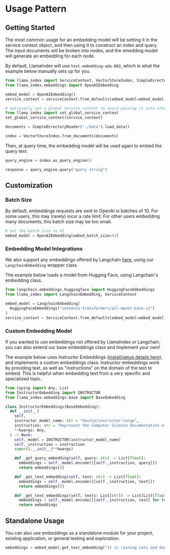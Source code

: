 # Usage Pattern

## Getting Started

The most common usage for an embedding model will be setting it in the service context object, and then using it to construct an index and query. The input documents will be broken into nodes, and the emedding model will generate an embedding for each node.

By default, LlamaIndex will use `text-embedding-ada-002`, which is what the example below manually sets up for you.

```python
from llama_index import ServiceContext, VectorStoreIndex, SimpleDirectoryReader
from llama_index.embeddings import OpenAIEmbedding

embed_model = OpenAIEmbedding()
service_context = serviceContext.from_defaults(embed_model=embed_model)

# optionally set a global service context to avoid passing it into other objects every time
from llama_index import set_global_service_context
set_global_service_context(service_context)

documents = SimpleDirectoryReader("./data").load_data()

index = VectorStoreIndex.from_documents(documents)
```

Then, at query time, the embedding model will be used again to embed the query text.

```python
query_engine = index.as_query_engine()

response = query_engine.query("query string")
```

## Customization

### Batch Size

By default, embeddings requests are sent to OpenAI in batches of 10. For some users, this may (rarely) incur a rate limit. For other users embedding many documents, this batch size may be too small.

```python
# set the batch size to 42
embed_model = OpenAIEmbedding(embed_batch_size=42)
```

### Embedding Model Integrations

We also support any embeddings offered by Langchain [here](https://python.langchain.com/docs/modules/data_connection/text_embedding/), using our `LangchainEmbedding` wrapper class.

The example below loads a model from Hugging Face, using Langchain's embedding class.

```python
from langchain.embeddings.huggingface import HuggingFaceEmbeddings
from llama_index import LangchainEmbedding, ServiceContext

embed_model = LangchainEmbedding(
  HuggingFaceEmbeddings("sentence-transformers/all-mpnet-base-v2")
)
service_context = ServiceContext.from_defaults(embed_model=embed_model)
```

### Custom Embedding Model

If you wanted to use embeddings not offered by LlamaIndex or Langchain, you can also extend our base embeddings class and implement your own!

The example below uses Instructor Embeddings ([install/setup details here](https://huggingface.co/hkunlp/instructor-large)), and implements a custom embeddings class. Instructor embeddings work by providing text, as well as "instructions" on the domain of the text to embed. This is helpful when embedding text from a very specific and specialized topic.

```python
from typing import Any, List
from InstructorEmbedding import INSTRUCTOR
from llama_index.embeddings.base import BaseEmbedding

class InstructorEmbeddings(BaseEmbedding):
  def __init__(
    self, 
    instructor_model_name: str = "hkunlp/instructor-large",
    instruction: str = "Represent the Computer Science documentation or question:",
    **kwargs: Any,
  ) -> None:
    self._model = INSTRUCTOR(instructor_model_name)
    self._instruction = instruction
    super().__init__(**kwargs)

    def _get_query_embedding(self, query: str) -> List[float]:
      embeddings = self._model.encode([[self._instruction, query]])
      return embeddings[0]

    def _get_text_embedding(self, text: str) -> List[float]:
      embeddings = self._model.encode([[self._instruction, text]])
      return embeddings[0] 

    def _get_text_embeddings(self, texts: List[str]) -> List[List[float]]:
      embeddings = self._model.encode([[self._instruction, text] for text in texts])
      return embeddings
```

## Standalone Usage

You can also use embeddings as a standalone module for your project, existing application, or general testing and exploration.

```python
embeddings = embed_model.get_text_embedding("It is raining cats and dogs here!")
```
